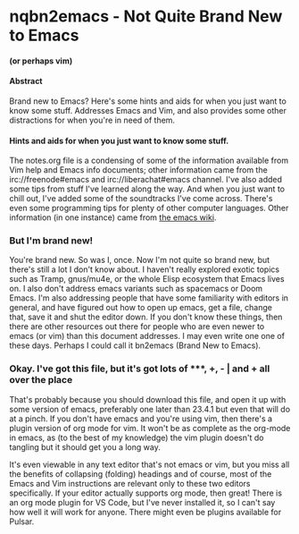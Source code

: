 # nqbn2emacs - Not Quite Brand New to Emacs
#### (or perhaps vim)

#### Abstract

Brand new to Emacs? Here's some hints and aids for when you just want to know some stuff. Addresses Emacs and Vim, and also provides some other distractions for when you're in need of them.

#### Hints and aids for when you just want to know some stuff.

The notes.org file is a condensing of some of the information available from Vim help and Emacs info documents;
other information came from the irc://freenode#emacs and irc://liberachat#emacs channel. I've also added some tips from stuff I've learned along the way. And when you just want to chill out,
I've added some of the soundtracks I've come across. There's even some programming tips for
plenty of other computer languages. Other information (in one instance) came from [the emacs wiki](https://emacswiki.org/).

### But I'm brand new!

You're brand new. So was I, once. Now I'm not quite so brand new, but there's still a lot I don't
know about. I haven't really explored exotic topics such as Tramp, gnus/mu4e, or the whole Elisp
ecosystem that Emacs lives on. I also don't address emacs variants such as spacemacs or Doom Emacs.
I'm also addressing people that have some familiarity with editors in general, and have figured out
how to open up emacs, get a file, change that, save it and shut the editor down. If you don't know
these things, then there are other resources out there for people who are even newer to emacs (or 
vim) than this document addresses. I may even write one one of these days. Perhaps I could call
it bn2emacs (Brand New to Emacs).

### Okay. I've got this file, but it's got lots of ***, +, - | and + all over the place

That's probably because you should download this file, and open it up with some version of emacs,
preferably one later than 23.4.1 but even that will do at a pinch. If you don't have emacs and
you're using vim, then there's a plugin version of org mode for vim. It won't be as complete as the
org-mode in emacs, as (to the best of my knowledge) the vim plugin doesn't do tangling but it should
get you a long way.

It's even viewable in any text editor that's not emacs or vim, but you miss all the benefits of
collapsing (folding) headings and of course, most of the Emacs and Vim instructions are relevant
only to these two editors specifically. If your editor actually supports org mode, then great!
There is an org mode plugin for VS Code, but I've never installed it, so I can't say how well it
will work for anyone. There might even be plugins available for Pulsar.

